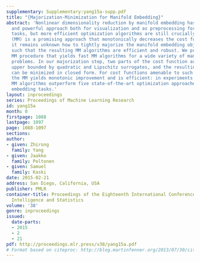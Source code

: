 ```yaml
---
supplementary: Supplementary:yang15a-supp.pdf
title: "{Majorization-Minimization for Manifold Embedding}"
abstract: 'Nonlinear dimensionality reduction by manifold embedding has become a popular
  and powerful approach both for visualization and as preprocessing for predictive
  tasks, but more efficient optimization algorithms are still crucially needed.  Majorization-Minimization
  (MM) is a promising approach that monotonically decreases the cost function, but
  it remains unknown how to tightly majorize the manifold embedding objective functions
  such that the resulting MM algorithms are efficient and robust. We propose a new
  MM procedure that yields fast MM algorithms for a wide variety of manifold embedding
  problems. In our majorization step, two parts of the cost function are respectively
  upper bounded by quadratic and Lipschitz surrogates, and the resulting upper bound
  can be minimized in closed form. For cost functions amenable to such QL-majorization,
  the MM yields monotonic improvement and is efficient: in experiments the newly developed
  MM algorithms outperform five state-of-the-art optimization approaches in manifold
  embedding tasks.'
layout: inproceedings
series: Proceedings of Machine Learning Research
id: yang15a
month: 0
firstpage: 1088
lastpage: 1097
page: 1088-1097
sections: 
author:
- given: Zhirong
  family: Yang
- given: Jaakko
  family: Peltonen
- given: Samuel
  family: Kaski
date: 2015-02-21
address: San Diego, California, USA
publisher: PMLR
container-title: Proceedings of the Eighteenth International Conference on Artificial
  Intelligence and Statistics
volume: '38'
genre: inproceedings
issued:
  date-parts:
  - 2015
  - 2
  - 21
pdf: http://proceedings.mlr.press/v38/yang15a.pdf
# Format based on citeproc: http://blog.martinfenner.org/2013/07/30/citeproc-yaml-for-bibliographies/
---
```

